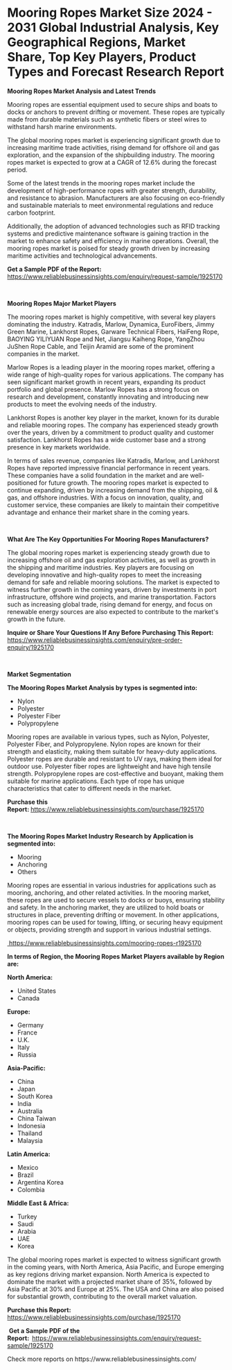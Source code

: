 <p><h1>Mooring Ropes Market Size 2024 - 2031 Global Industrial Analysis, Key Geographical Regions, Market Share, Top Key Players, Product Types and Forecast Research Report</h1></p><p><strong>Mooring Ropes Market Analysis and Latest Trends</strong></p>
<p><p>Mooring ropes are essential equipment used to secure ships and boats to docks or anchors to prevent drifting or movement. These ropes are typically made from durable materials such as synthetic fibers or steel wires to withstand harsh marine environments.</p><p>The global mooring ropes market is experiencing significant growth due to increasing maritime trade activities, rising demand for offshore oil and gas exploration, and the expansion of the shipbuilding industry. The mooring ropes market is expected to grow at a CAGR of 12.6% during the forecast period.</p><p>Some of the latest trends in the mooring ropes market include the development of high-performance ropes with greater strength, durability, and resistance to abrasion. Manufacturers are also focusing on eco-friendly and sustainable materials to meet environmental regulations and reduce carbon footprint.</p><p>Additionally, the adoption of advanced technologies such as RFID tracking systems and predictive maintenance software is gaining traction in the market to enhance safety and efficiency in marine operations. Overall, the mooring ropes market is poised for steady growth driven by increasing maritime activities and technological advancements.</p></p>
<p><strong>Get a Sample PDF of the Report:&nbsp;</strong> <a href="https://www.reliablebusinessinsights.com/enquiry/request-sample/1925170">https://www.reliablebusinessinsights.com/enquiry/request-sample/1925170</a></p>
<p>&nbsp;</p>
<p><strong>Mooring Ropes Major Market Players</strong></p>
<p><p>The mooring ropes market is highly competitive, with several key players dominating the industry. Katradis, Marlow, Dynamica, EuroFibers, Jimmy Green Marine, Lankhorst Ropes, Garware Technical Fibers, HaiFeng Rope, BAOYING YILIYUAN Rope and Net, Jiangsu Kaiheng Rope, YangZhou JuShen Rope Cable, and Teijin Aramid are some of the prominent companies in the market.</p><p>Marlow Ropes is a leading player in the mooring ropes market, offering a wide range of high-quality ropes for various applications. The company has seen significant market growth in recent years, expanding its product portfolio and global presence. Marlow Ropes has a strong focus on research and development, constantly innovating and introducing new products to meet the evolving needs of the industry.</p><p>Lankhorst Ropes is another key player in the market, known for its durable and reliable mooring ropes. The company has experienced steady growth over the years, driven by a commitment to product quality and customer satisfaction. Lankhorst Ropes has a wide customer base and a strong presence in key markets worldwide.</p><p>In terms of sales revenue, companies like Katradis, Marlow, and Lankhorst Ropes have reported impressive financial performance in recent years. These companies have a solid foundation in the market and are well-positioned for future growth. The mooring ropes market is expected to continue expanding, driven by increasing demand from the shipping, oil & gas, and offshore industries. With a focus on innovation, quality, and customer service, these companies are likely to maintain their competitive advantage and enhance their market share in the coming years.</p></p>
<p>&nbsp;</p>
<p><strong>What Are The Key Opportunities For Mooring Ropes Manufacturers?</strong></p>
<p><p>The global mooring ropes market is experiencing steady growth due to increasing offshore oil and gas exploration activities, as well as growth in the shipping and maritime industries. Key players are focusing on developing innovative and high-quality ropes to meet the increasing demand for safe and reliable mooring solutions. The market is expected to witness further growth in the coming years, driven by investments in port infrastructure, offshore wind projects, and marine transportation. Factors such as increasing global trade, rising demand for energy, and focus on renewable energy sources are also expected to contribute to the market's growth in the future.</p></p>
<p><strong>Inquire or Share Your Questions If Any Before Purchasing This Report:</strong> <a href="https://www.reliablebusinessinsights.com/enquiry/pre-order-enquiry/1925170">https://www.reliablebusinessinsights.com/enquiry/pre-order-enquiry/1925170</a></p>
<p>&nbsp;</p>
<p><strong>Market Segmentation</strong></p>
<p><strong>The Mooring Ropes Market Analysis by types is segmented into:</strong></p>
<p><ul><li>Nylon</li><li>Polyester</li><li>Polyester Fiber</li><li>Polypropylene</li></ul></p>
<p><p>Mooring ropes are available in various types, such as Nylon, Polyester, Polyester Fiber, and Polypropylene. Nylon ropes are known for their strength and elasticity, making them suitable for heavy-duty applications. Polyester ropes are durable and resistant to UV rays, making them ideal for outdoor use. Polyester fiber ropes are lightweight and have high tensile strength. Polypropylene ropes are cost-effective and buoyant, making them suitable for marine applications. Each type of rope has unique characteristics that cater to different needs in the market.</p></p>
<p><strong>Purchase this Report:&nbsp;</strong><a href="https://www.reliablebusinessinsights.com/purchase/1925170">https://www.reliablebusinessinsights.com/purchase/1925170</a></p>
<p>&nbsp;</p>
<p><strong>The Mooring Ropes Market Industry Research by Application is segmented into:</strong></p>
<p><ul><li>Mooring</li><li>Anchoring</li><li>Others</li></ul></p>
<p><p>Mooring ropes are essential in various industries for applications such as mooring, anchoring, and other related activities. In the mooring market, these ropes are used to secure vessels to docks or buoys, ensuring stability and safety. In the anchoring market, they are utilized to hold boats or structures in place, preventing drifting or movement. In other applications, mooring ropes can be used for towing, lifting, or securing heavy equipment or objects, providing strength and support in various industrial settings.</p></p>
<p><a href="https://www.reliablebusinessinsights.com/mooring-ropes-r1925170">&nbsp;https://www.reliablebusinessinsights.com/mooring-ropes-r1925170</a></p>
<p><strong>In terms of Region, the Mooring Ropes Market Players available by Region are:</strong></p>
<p>
    <p> <strong> North America: </strong>
        <ul>
            <li>United States</li>
            <li>Canada</li>
        </ul>
        </p> 
    <p> <strong> Europe: </strong>
        <ul>
            <li>Germany</li>
            <li>France</li>
            <li>U.K.</li>
            <li>Italy</li>
            <li>Russia</li>
        </ul>
        </p> 
    <p> <strong> Asia-Pacific: </strong>
        <ul>
            <li>China</li>
            <li>Japan</li>
            <li>South Korea</li>
            <li>India</li>
            <li>Australia</li>
            <li>China Taiwan</li>
            <li>Indonesia</li>
            <li>Thailand</li>
            <li>Malaysia</li>
        </ul>
        </p> 
    <p> <strong> Latin America: </strong>
        <ul>
            <li>Mexico</li>
            <li>Brazil</li>
            <li>Argentina Korea</li>
            <li>Colombia</li>
        </ul>
        </p> 
    <p> <strong> Middle East & Africa: </strong>
        <ul>
            <li>Turkey</li>
            <li>Saudi</li>
            <li>Arabia</li>
            <li>UAE</li>
            <li>Korea</li>
        </ul>
    </p>
    </p>
<p><p>The global mooring ropes market is expected to witness significant growth in the coming years, with North America, Asia Pacific, and Europe emerging as key regions driving market expansion. North America is expected to dominate the market with a projected market share of 35%, followed by Asia Pacific at 30% and Europe at 25%. The USA and China are also poised for substantial growth, contributing to the overall market valuation.</p></p>
<p><strong>Purchase this Report: </strong><a href="https://www.reliablebusinessinsights.com/purchase/1925170">https://www.reliablebusinessinsights.com/purchase/1925170</a></p>
<p>&nbsp;<strong>Get a Sample PDF of the Report:&nbsp;&nbsp;</strong><a href="https://www.reliablebusinessinsights.com/enquiry/request-sample/1925170">https://www.reliablebusinessinsights.com/enquiry/request-sample/1925170</a></p>
<p><strong></strong></p>
<p>Check more reports on https://www.reliablebusinessinsights.com/</p>